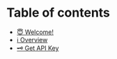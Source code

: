 # Table of contents

* [😇 Welcome!](README.md)
* [ℹ Overview](<README (1).md>)
* [🗝 Get API Key](get-api-key.md)
